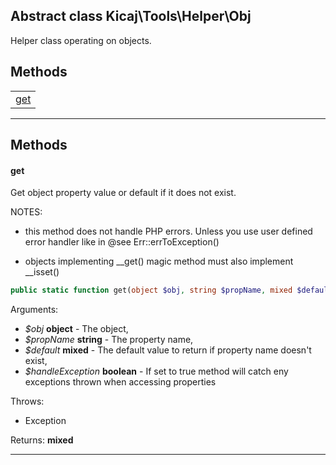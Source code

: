 ## Abstract class Kicaj\Tools\Helper\Obj
Helper class operating on objects.

## Methods

|              |
| ------------ |
| [get](#get)  |

-------
## Methods
#### get
Get object property value or default if it does not exist.

NOTES:

 - this method does not handle PHP errors. Unless you use user defined
   error handler like in @see Err::errToException()

 - objects implementing __get() magic method must also implement __isset()
```php
public static function get(object $obj, string $propName, mixed $default, boolean $handleException) : mixed
```
Arguments:
- _$obj_ **object** - The object, 
- _$propName_ **string** - The property name, 
- _$default_ **mixed** - The default value to return if property name doesn&#039;t exist, 
- _$handleException_ **boolean** - If set to true method will catch eny exceptions thrown when accessing properties

Throws:
- Exception

Returns: **mixed**

-------
